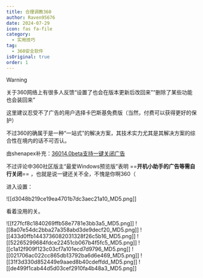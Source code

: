 ```yaml
---
title: 合理调教360
author: Raven95676
date: 2024-07-29
icon: fas fa-file
category:
  - 实用技巧
tag:
  - 360安全软件
isOriginal: true
order: 1
---
```

> [!warning]
> 关于360网络上有很多人反馈“设置了也会在版本更新后改回来”“删除了某些功能也会装回来”
>
> 这里建议忍受不了广告的用户选择卡巴斯基免费版（当然，付费可以获得更好的保护）
>
> 不过360的确属于是一种“一站式”的解决方案，其技术实力尤其是其解决方案的综合性在境内的话不可否认。
>
> 由shenapex补充：[36014.0beta支持一键关闭广告](https://bbs.360.cn/thread-16136256-1-1.html)
>
> 不过评论中360社区版主“最爱Windows预览版”表明 ==**开机小助手的广告等需自行关闭**== ，也就是说一键还关不全，不愧是你啊360（

进入设置：

![[d3048b219ce19ea4701b7dc3aec21a10_MD5.png]]

看着没用的关。

![[f27fcf8c1840269ffb58e7781e3bb3a5_MD5.png]]
![[8a07e54dc2bba27a358abd3de9decf20_MD5.png]]
![[433d0ffb1443736082031328f26c5b16_MD5.png]]
![[52265299684fdce22451cb067b4f5fc5_MD5.png]]
![[c1a12f909f123c03cf7a101ecd7d9796_MD5.png]]
![[021706ac022cc865db13792ba6d6e469_MD5.png]]
![[31f3d330d852449e9aaed8b40cdeffdd_MD5.png]]
![[de499f1cab44d5d03cef2910fa4b48a3_MD5.png]]
